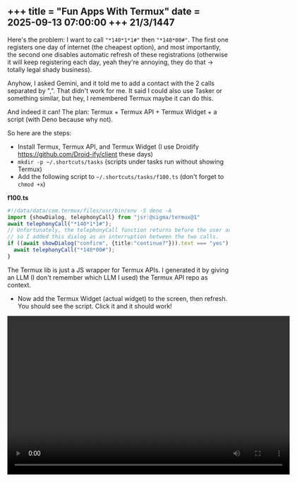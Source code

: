 +++
title = "Fun Apps With Termux"
date = 2025-09-13 07:00:00
+++
**21/3/1447**
---
Here's the problem: I want to call `"*140*1*1#"` then `"*140*00#"`. The first one registers one day of internet (the cheapest option), and most importantly, the second one disables automatic refresh of these registrations (otherwise it will keep registering each day, yeah they're annoying, they do that → totally legal shady business).

Anyhow, I asked Gemini, and it told me to add a contact with the 2 calls separated by ",". That didn't work for me. It said I could also use Tasker or something similar, but hey, I remembered Termux maybe it can do this.

And indeed it can! The plan: Termux + Termux API + Termux Widget + a script (with Deno because why not).

So here are the steps:
- Install Termux, Termux API, and Termux Widget (I use Droidify https://github.com/Droid-ify/client these days)
- `mkdir -p ~/.shortcuts/tasks` (scripts under tasks run without showing Termux)
- Add the following script to `~/.shortcuts/tasks/f100.ts` (don't forget to `chmod +x`)

**f100.ts**
```ts
#!/data/data/com.termux/files/usr/bin/env -S deno -A
import {showDialog, telephonyCall} from "jsr:@sigma/termux@1"
await telephonyCall("*140*1*1#");
// Unfortunately, the telephonyCall function returns before the user actually finishes the call,
// so I added this dialog as an interruption between the two calls.
if ((await showDialog("confirm", {title:"continue?"})).text === "yes") {
  await telephonyCall("*140*00#");
}
```

The Termux lib is just a JS wrapper for Termux APIs. I generated it by giving an LLM (I don't remember which LLM I used) the Termux API repo as context.

- Now add the Termux Widget (actual widget) to the screen, then refresh. You should see the script. Click it and it should work!



<video width="640" height="360" controls>
  <source src="https://github.com/sigmaSd/sigmaSd.github.io-assets/raw/refs/heads/main/termux_app.mp4" type="video/mp4">
</video>
